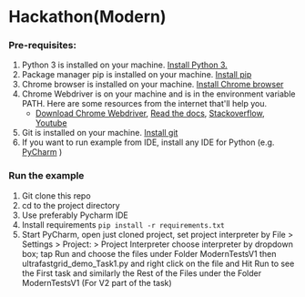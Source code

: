 # Hackathon(Modern)
### Pre-requisites:

1. Python 3 is installed on your machine.  [Install Python 3.](https://realpython.com/installing-python/) 
2. Package manager pip is installed on your machine.  [Install pip](https://pip.pypa.io/en/stable/installing/)
3. Chrome browser is installed on your machine. [Install Chrome browser](https://support.google.com/chrome/answer/95346?co=GENIE.Platform%3DDesktop&hl=en&oco=0)  
4. Chrome Webdriver is on your machine and is in the environment variable PATH. Here are some resources from the internet that'll help you.
   * [Download Chrome Webdriver](https://chromedriver.chromium.org/downloads), [Read the docs](https://splinter.readthedocs.io/en/0.1/setup-chrome.html), [Stackoverflow](https://stackoverflow.com/questions/38081021/using-selenium-on-mac-chrome), [Youtube](https://www.youtube.com/watch?time_continue=182&v=dz59GsdvUF8)
5. Git is installed on your machine. [Install git](https://www.atlassian.com/git/tutorials/install-git)
6. If you want to run example from IDE, install any IDE for Python (e.g. [PyCharm](https://www.jetbrains.com/pycharm/download/) )

### Run the example
1. Git clone this repo
3. cd to the project directory
4. Use preferably Pycharm IDE 
5. Install requirements `pip install -r requirements.txt`
6. Start PyCharm, open just cloned project, set project interpreter by File > Settings > Project: > Project Interpreter  choose interpreter by dropdown box; tap Run and choose the files under Folder ModernTestsV1 then ultrafastgrid_demo_Task1.py and right click on the file and Hit Run to see the First task and similarly the Rest of the Files under the Folder ModernTestsV1 (For V2 part of the task)

